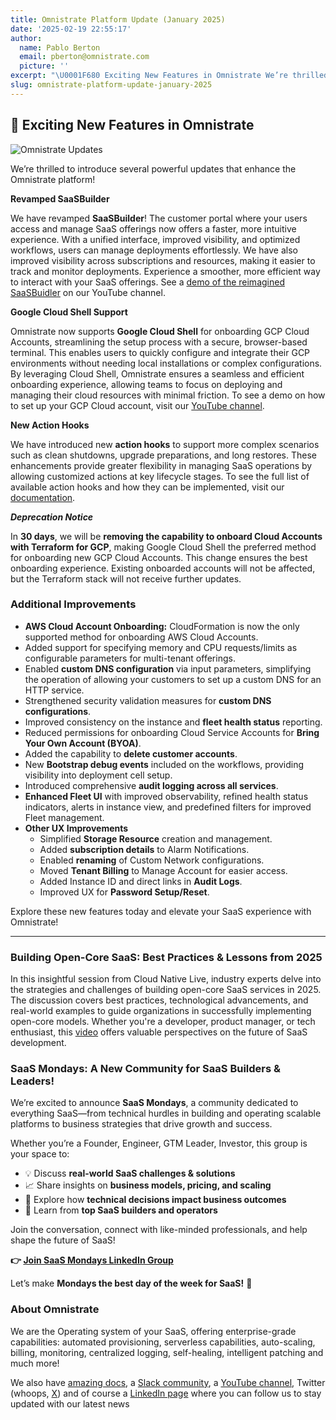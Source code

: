 ```yaml
---
title: Omnistrate Platform Update (January 2025)
date: '2025-02-19 22:55:17'
author:
  name: Pablo Berton
  email: pberton@omnistrate.com
  picture: ''
excerpt: "\U0001F680 Exciting New Features in Omnistrate We’re thrilled to introduce several powerful updates that enhance the Omnistrate platform! Revamped SaaSBuilder We have revamped SaaSBuilder!"
slug: omnistrate-platform-update-january-2025
---
```



## 🚀 Exciting New Features in Omnistrate


![Omnistrate Updates](https://mcusercontent.com/08ffbac64293e1abc50999571/images/7cfbd261-43ba-dbe3-279c-3820fd6e8a04.png)

We’re thrilled to introduce several powerful updates that enhance the Omnistrate platform!

**Revamped SaaSBuilder**

We have revamped **SaaSBuilder**! The customer portal where your users access and manage SaaS offerings now offers a faster, more intuitive experience. With a unified interface, improved visibility, and optimized workflows, users can manage deployments effortlessly. We have also improved visibility across subscriptions and resources, making it easier to track and monitor deployments. Experience a smoother, more efficient way to interact with your SaaS offerings. See a [demo of the reimagined SaaSBuidler](https://www.youtube.com/watch?v=isTGi8tQA2w) on our YouTube channel.

**Google Cloud Shell Support**

Omnistrate now supports **Google Cloud Shell** for onboarding GCP Cloud Accounts, streamlining the setup process with a secure, browser-based terminal. This enables users to quickly configure and integrate their GCP environments without needing local installations or complex configurations. By leveraging Cloud Shell, Omnistrate ensures a seamless and efficient onboarding experience, allowing teams to focus on deploying and managing their cloud resources with minimal friction. To see a demo on how to set up your GCP Cloud account, visit our [YouTube channel](https://www.youtube.com/watch?v=isTGi8tQA2w).

**New Action Hooks**

We have introduced new **action hooks** to support more complex scenarios such as clean shutdowns, upgrade preparations, and long restores. These enhancements provide greater flexibility in managing SaaS operations by allowing customized actions at key lifecycle stages. To see the full list of available action hooks and how they can be implemented, visit our [documentation](https://docs.omnistrate.com/build-guides/actionhooks/).

**_Deprecation Notice_**

In **30 days**, we will be **removing the capability to onboard Cloud Accounts with Terraform for GCP**, making Google Cloud Shell the preferred method for onboarding new GCP Cloud Accounts. This change ensures the best onboarding experience. Existing onboarded accounts will not be affected, but the Terraform stack will not receive further updates.


### Additional Improvements ###


- **AWS Cloud Account Onboarding:** CloudFormation is now the only supported method for onboarding AWS Cloud Accounts.
- Added support for specifying memory and CPU requests/limits as configurable parameters for multi-tenant offerings.
- Enabled **custom DNS configuration** via input parameters, simplifying the operation of allowing your customers to set up a custom DNS for an HTTP service.
- Strengthened security validation measures for **custom DNS configurations**.
- Improved consistency on the instance and **fleet health status** reporting.
- Reduced permissions for onboarding Cloud Service Accounts for **Bring Your Own Account (BYOA)**.
- Added the capability to **delete customer accounts**.
- New **Bootstrap debug events** included on the workflows, providing visibility into deployment cell setup.
- Introduced comprehensive **audit logging across all services**.
- **Enhanced Fleet UI** with improved observability, refined health status indicators, alerts in instance view, and predefined filters for improved Fleet management.
- **Other UX Improvements**
    - Simplified **Storage Resource** creation and management.
    - Added **subscription details** to Alarm Notifications.
    - Enabled **renaming** of Custom Network configurations.
    - Moved **Tenant Billing** to Manage Account for easier access.
    - Added Instance ID and direct links in **Audit Logs**.
    - Improved UX for **Password Setup/Reset**.


Explore these new features today and elevate your SaaS experience with Omnistrate!

---

### Building Open-Core SaaS: Best Practices & Lessons from 2025


In this insightful session from Cloud Native Live, industry experts delve into the strategies and challenges of building open-core SaaS services in 2025. The discussion covers best practices, technological advancements, and real-world examples to guide organizations in successfully implementing open-core models. Whether you're a developer, product manager, or tech enthusiast, this [video](https://www.youtube.com/live/g1CbFW49OKY) offers valuable perspectives on the future of SaaS development. 


### SaaS Mondays: A New Community for SaaS Builders & Leaders!


We’re excited to announce **SaaS Mondays**, a community dedicated to everything SaaS—from technical hurdles in building and operating scalable platforms to business strategies that drive growth and success.

Whether you’re a Founder, Engineer, GTM Leader, Investor, this group is your space to:

- 💡 Discuss **real-world SaaS challenges & solutions**
- 📈 Share insights on **business models, pricing, and scaling**
- 🔧 Explore how **technical decisions impact business outcomes**
- 🎤 Learn from **top SaaS builders and operators**

Join the conversation, connect with like-minded professionals, and help shape the future of SaaS!

**👉 [Join SaaS Mondays LinkedIn Group](https://www.linkedin.com/groups/9880017/)**

Let’s make **Mondays the best day of the week for SaaS!** 🚀


### About Omnistrate


We are the Operating system of your SaaS, offering enterprise-grade capabilities: automated provisioning, serverless capabilities, auto-scaling, billing, monitoring, centralized logging, self-healing, intelligent patching and much more!

We also have [amazing docs][9], a [Slack community][10], a [YouTube channel][11], Twitter (whoops, [X][12]) and of course a [LinkedIn page][13] where you can follow us to stay updated with our latest news

  [9]: http://docs.omnistrate.com
  [10]: https://join.slack.com/t/cloudnative-u5h1399/shared_invite/zt-1qf3cgi37-lCV1vKJlrBioqGuVjKBtyw
  [11]: https://www.youtube.com/@omnistrate
  [12]: https://twitter.com/omnistrate
  [13]: https://www.linkedin.com/company/omnistrate/
